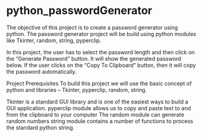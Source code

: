 # python_passwordGenerator
The objective of this project is to create a password generator using python. The password generator project will be build using python modules like Tkinter, random, string, pyperclip.

In this project, the user has to select the password length and then click on the “Generate Password” button. It will show the generated password below. If the user clicks on the “Copy To Clipboard” button, then it will copy the password automatically.

Project Prerequisites
To build this project we will use the basic concept of python and libraries – Tkinter, pyperclip, random, string.

Tkinter is a standard GUI library and is one of the easiest ways to build a GUI application.
pyperclip module allows us to copy and paste text to and from the clipboard to your computer
The random module can generate random numbers
string module contains a number of functions to process the standard python string.
